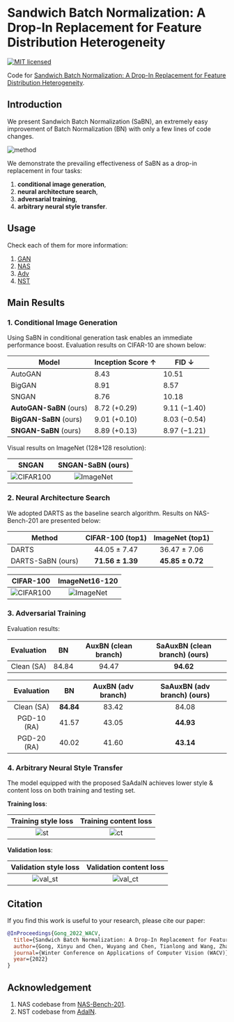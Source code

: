 # Sandwich Batch Normalization: A Drop-In Replacement for Feature Distribution Heterogeneity

[![MIT licensed](https://img.shields.io/badge/license-MIT-brightgreen.svg)](LICENSE.md)

Code for [Sandwich Batch Normalization: A Drop-In Replacement for Feature Distribution Heterogeneity](https://arxiv.org/abs/2102.11382).

## Introduction
We present Sandwich Batch Normalization (SaBN), an extremely easy improvement of Batch Normalization (BN) with only a few lines of code changes.

![method](imgs/architect.png)

We demonstrate the prevailing effectiveness of SaBN as a drop-in replacement in four tasks:
1. **conditional image generation**,
2. **neural architecture search**,
3. **adversarial training**,
4. **arbitrary neural style transfer**.

## Usage
Check each of them for more information:
1. [GAN](https://github.com/VITA-Group/Sandwich-Batch-Normalization/blob/main/GAN)
2. [NAS](https://github.com/VITA-Group/Sandwich-Batch-Normalization/blob/main/NAS)
3. [Adv](https://github.com/VITA-Group/Sandwich-Batch-Normalization/blob/main/Adv)
4. [NST](https://github.com/VITA-Group/Sandwich-Batch-Normalization/blob/main/NST)

## Main Results

### 1. Conditional Image Generation
Using SaBN in conditional generation task enables an immediate performance boost. Evaluation results on CIFAR-10 are shown below:

|       Model      | Inception Score ↑ |     FID ↓     |
|------------------|-----------------|--------------|
| AutoGAN          |       8.43      |        10.51 |
| BigGAN           |       8.91      |         8.57 |
| SNGAN            |       8.76      |        10.18 |
| **AutoGAN-SaBN** (ours) |   8.72 (+0.29)  |  9.11 (−1.40) |
| **BigGAN-SaBN** (ours) |   9.01 (+0.10)   | 8.03 (−0.54) |
| **SNGAN-SaBN** (ours) |   8.89 (+0.13)  |  8.97 (−1.21) |

Visual results on ImageNet (128*128 resolution):

SNGAN          |  SNGAN-SaBN (ours)
:-------------------------:|:-------------------------:
![CIFAR100](imgs/sngan_imagenet.png)  |  ![ImageNet](imgs/sngan_sabn_imagenet.png)


### 2. Neural Architecture Search
We adopted DARTS as the baseline search algorithm. Results on NAS-Bench-201 are presented below:

| Method            | CIFAR-100 (top1) |  ImageNet (top1)  |
|-------------------|:----------------:|:----------------:|
| DARTS             |   44.05 ± 7.47   |   36.47 ± 7.06   |
| DARTS-SaBN (ours) | **71.56 ± 1.39** | **45.85 ± 0.72** |

CIFAR-100            |  ImageNet16-120
:-------------------------:|:-------------------------:
![CIFAR100](imgs/DARTS_e35_cifar100.png)  |  ![ImageNet](imgs/DARTS_e35_imagenet100.png)

### 3. Adversarial Training
Evaluation results:

| Evaluation |   BN  | AuxBN (clean branch) | SaAuxBN (clean branch) (ours) |
|:----------:|:-----:|:--------------------:|:----------------------:|
| Clean (SA) | 84.84 |         94.47        |          **94.62**         |

|  Evaluation |   BN  | AuxBN (adv branch) | SaAuxBN (adv branch) (ours) |
|:-----------:|:-----:|:------------------:|:--------------------:|
|  Clean (SA) | **84.84** |        83.42       |         84.08        |
| PGD-10 (RA) | 41.57 |        43.05       |         **44.93**        |
| PGD-20 (RA) | 40.02 |        41.60       |         **43.14**        |

### 4. Arbitrary Neural Style Transfer

The model equipped with the proposed SaAdaIN achieves lower style & content loss on both training and testing set.

**Training loss**:

Training style loss            |  Training content loss
:-------------------------:|:-------------------------:
![st](imgs/st_losses.png)  |  ![ct](imgs/ct_losses.png)

**Validation loss**:

Validation style loss            | Validation content loss
:-------------------------:|:-------------------------:
![val_st](imgs/val_st_losses.png)  |  ![val_ct](imgs/val_ct_losses.png)

## Citation
If you find this work is useful to your research, please cite our paper:
```bibtex
@InProceedings{Gong_2022_WACV,
  title={Sandwich Batch Normalization: A Drop-In Replacement for Feature Distribution Heterogeneity},
  author={Gong, Xinyu and Chen, Wuyang and Chen, Tianlong and Wang, Zhangyang},
  journal={Winter Conference on Applications of Computer Vision (WACV)},
  year={2022}
}
```

## Acknowledgement
1. NAS codebase from [NAS-Bench-201](https://github.com/D-X-Y/AutoDL-Projects/blob/main/docs/NAS-Bench-201.md).
2. NST codebase from [AdaIN](https://github.com/naoto0804/pytorch-AdaIN).


